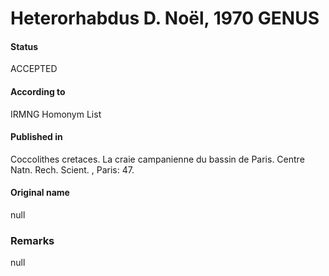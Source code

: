 Heterorhabdus D. Noël, 1970 GENUS
=======

#### Status
ACCEPTED

#### According to
IRMNG Homonym List

#### Published in
Coccolithes cretaces. La craie campanienne du bassin de Paris. Centre Natn. Rech. Scient. , Paris: 47.

#### Original name
null

### Remarks
null